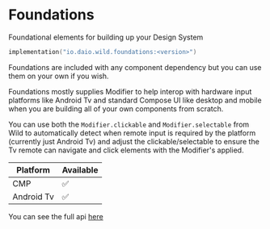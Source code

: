 # Foundations

Foundational elements for building up your Design System

```kotlin
implementation("io.daio.wild.foundations:<version>")
```

Foundations are included with any component dependency but you can use them on your own if you wish.

Foundations mostly supplies Modifier to help interop with hardware input platforms like Android Tv
and standard Compose UI like desktop and mobile when you are building all of your own components
from scratch.

You can use both the `Modifier.clickable` and `Modifier.selectable` from Wild to automatically
detect when remote input is required by the platform (currently just Android Tv) and adjust the
clickable/selectable to ensure the Tv remote can navigate and click elements with the Modifier's
applied.

| Platform   | Available |
|------------|-----------|
| CMP        | ✅         |
| Android Tv | ✅         |

You can see the full api [here](https://daio-io.github.io/wild/reference/foundations/index.html)